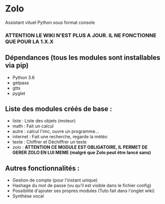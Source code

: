# Zolo
Assistant vituel Python sous format console

### **ATTENTION LE WIKI N'EST PLUS A JOUR. IL NE FONCTIONNE QUE POUR LA 1.X.X**

## Dépendances (tous les modules sont installables via pip)
- Python 3.6
- getpass
- gtts
- pyglet

## Liste des modules créés de base :
- liste : Liste des objets (moteur)
- math : Fait un calcul 
- autre : calcul l'imc, ouvre un programme...
- internet : Fait une recherche, regarde la météo
- texte : Chiffrer et Déchiffrer un texte            
- zolo : **ATTENTION CE MODULE EST OBLIGATOIRE, IL PERMET DE GERER ZOLO EN LUI MEME (malgré que Zolo peut être lancé sans)**
  
## Autres fonctionnalités :
- Gestion de compte (pour l'instant unique)
- Hashage du mot de passe (vu qu'il est visible dans le fichier config)
- Possibilité d'ajouter ses propres modules (Tuto fait dans l'onglet wiki)
- Synthèse vocal
